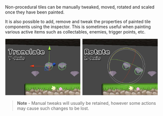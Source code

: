 Non-procedural tiles can be manually tweaked, moved, rotated and scaled once they have
been painted.

It is also possible to add, remove and tweak the properties of painted tile components
using the inspector. This is sometimes useful when painting various active items such as
collectables, enemies, trigger points, etc.

![Example of tiles that have been manually tweaked.](../img/painting/tweaking-tiles.jpg)

>
> **Note** - Manual tweaks will usually be retained, however some actions may cause such
> changes to be lost.
>
